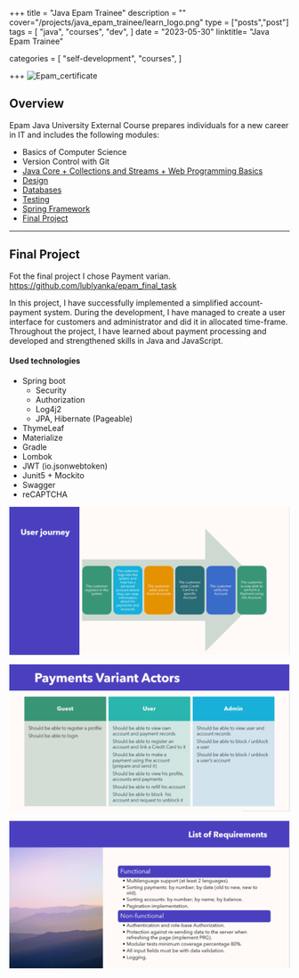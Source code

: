+++
title = "Java Epam Trainee" 
description = ""
cover="/projects/java_epam_trainee/learn_logo.png"
type = ["posts","post"]
tags = [
    "java",
    "courses",
    "dev",
]
date = "2023-05-30"
linktitle= "Java Epam Trainee"

categories = [
    "self-development",
    "courses",
]

+++
 ![Epam_certificate](https://1drv.ms/i/s!AgeHJIJEdd5Ohs9oHV03TkZd2AoiXA?embed=1&height=1024)
 
## Overview
 Epam Java University External Course prepares individuals for a new career in IT and includes the following modules:
* Basics of Computer Science
* Version Control with Git
* [Java Core + Collections and Streams + Web Programming Basics](/certificates/java/)
* [Design ](/certificates/design/)
* [Databases](/certificates/db/)
* [Testing](/certificates/testing/)
* [Spring Framework](/certificates/spring/)
* [Final Project](https://github.com/lublyanka/epam_final_task)
-----------------
## Final Project
Fot the final project I chose Payment varian. 
https://github.com/lublyanka/epam_final_task 

In this project, I have successfully implemented a simplified account-payment system. 
During the development, I have managed to create a user interface for customers and administrator and did it in allocated time-frame. 
Throughout the project, I have learned about payment processing and developed and strengthened skills in Java and JavaScript.

#### Used technologies
* Spring boot
	* Security
	* Authorization
	* Log4j2 
	* JPA, Hibernate (Pageable)
* ThymeLeaf  
* Materialize 
* Gradle
* Lombok 
* JWT (io.jsonwebtoken)
* Junit5 + Mockito
* Swagger
* reCAPTCHA

 ![User flow](user_flow.png)

 ![Actors](roles.png)
 
![List of requirments](requirments.png)
